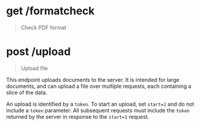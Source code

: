# get /formatcheck

> Check PDF format


# post /upload

> Upload file

This endpoint uploads documents to the server. It is intended for large
documents, and can upload a file over multiple requests, each containing a
slice of the data.

An upload is identified by a `token`. To start an upload, set `start=1` and do
not include a `token` parameter. All subsequent requests must include the
`token` returned by the server in response to the `start=1` request.
